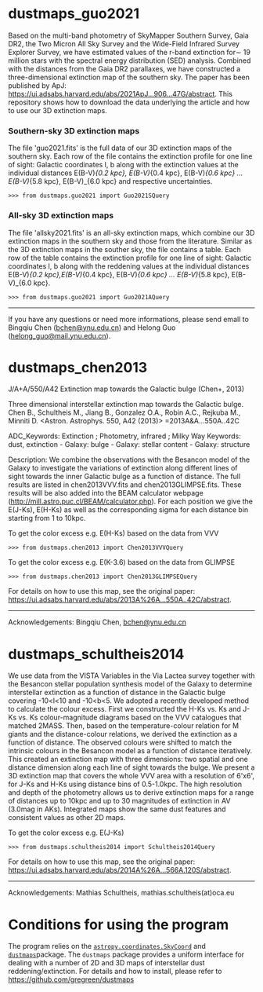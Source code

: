 # dustmaps_guo2021
Based on the multi-band photometry of SkyMapper Southern Survey, Gaia DR2, the Two Micron All Sky Survey and the Wide-Field Infrared Survey Explorer Survey, we have estimated values of the r-band extinction for∼ 19 million stars with the spectral energy distribution (SED) analysis. Combined with the distances from the Gaia DR2 parallaxes, we have constructed a three-dimensional extinction map of the southern sky. The paper has been published by ApJ: https://ui.adsabs.harvard.edu/abs/2021ApJ...906...47G/abstract. This repository shows how to download the data underlying the article and how to use our 3D extinction maps.

### Southern-sky 3D extinction maps
The file 'guo2021.fits' is the full data of our 3D extinction maps of the southern sky. Each row of the file contains the extinction profile for one line of sight: Galactic coordinates l, b along with the extinction values at the individual distances E(B-V)_{0.2 kpc}, E(B-V)_{0.4 kpc}, E(B-V)_{0.6 kpc} ... E(B-V)_{5.8 kpc}, E(B-V)_{6.0 kpc} and respective uncertainties.

    >>> from dustmaps.guo2021 import Guo2021SQuery
    
### All-sky 3D extinction maps
The file 'allsky2021.fits' is an all-sky extinction maps, which combine our 3D extinction maps in the southern sky and those from the literature. Similar as the 3D extinction maps in the souther sky, the file contains a table. Each row of the table contains the extinction profile for one line of sight: Galactic coordinates l, b along with the reddening values at the individual distances E(B-V)_{0.2 kpc},E(B-V)_{0.4 kpc}, E(B-V)_{0.6 kpc} ... E(B-V)_{5.8 kpc}, E(B-V)_{6.0 kpc}.

    >>> from dustmaps.guo2021 import Guo2021AQuery
--------------------------------------------------------------------------------
If you have any questions or need more informations, please send emall to Bingqiu Chen (bchen@ynu.edu.cn) and Helong Guo (helong_guo@mail.ynu.edu.cn).

# dustmaps_chen2013
J/A+A/550/A42       Extinction map towards the Galactic bulge  (Chen+, 2013)

Three dimensional interstellar extinction map towards the Galactic bulge.
    Chen B., Schultheis M., Jiang B., Gonzalez O.A., Robin A.C., Rejkuba M.,
    Minniti D.
   <Astron. Astrophys. 550, A42 (2013)>
   =2013A&A...550A..42C

ADC_Keywords: Extinction ; Photometry, infrared ; Milky Way
Keywords: dust, extinction - Galaxy: bulge - Galaxy: stellar content -
          Galaxy: structure

Description:
    We combine the observations with the Besancon model of the Galaxy
    to investigate the variations of extinction along different lines of
    sight towards the inner Galactic bulge as a function of distance. The
    full results are listed in chen2013VVV.fits and chen2013GLIMPSE.fits. These results will be
    also added into the BEAM calculator webpage
    (http://mill.astro.puc.cl/BEAM/calculator.php). For each position we
    give the E(J-Ks), E(H-Ks) as well as the corresponding sigma for
    each distance bin starting from 1 to 10kpc.
  
To get the color excess e.g. E(H-Ks) based on the data from VVV

    >>> from dustmaps.chen2013 import Chen2013VVVQuery    
    
To get the color excess e.g. E(K-3.6) based on the data from GLIMPSE

    >>> from dustmaps.chen2013 import Chen2013GLIMPSEQuery       
 
    
For details on how to use this map, see the original paper:
    https://ui.adsabs.harvard.edu/abs/2013A%26A...550A..42C/abstract.

--------------------------------------------------------------------------------

Acknowledgements:
    Bingqiu Chen, bchen@ynu.edu.cn

# dustmaps_schultheis2014

We use data from the VISTA Variables in the Via Lactea survey together with the
Besancon stellar population synthesis model of the Galaxy to determine
interstellar extinction as a function of distance in the Galactic
bulge covering -10<l<10 and -10<b<5. We adopted a recently developed
method to calculate the colour excess. First we constructed the H-Ks
vs. Ks and J-Ks vs. Ks colour-magnitude diagrams based on the VVV
catalogues that matched 2MASS. Then, based on the temperature-colour
relation for M giants and the distance-colour relations, we derived
the extinction as a function of distance. The observed colours were
shifted to match the intrinsic colours in the Besancon model as a
function of distance iteratively. This created an extinction map with
three dimensions: two spatial and one distance dimension along each
line of sight towards the bulge. We present a 3D extinction map that
covers the whole VVV area with a resolution of 6'x6', for J-Ks and
H-Ks using distance bins of 0.5-1.0kpc. The high resolution and depth of
the photometry allows us to derive extinction maps for a range of
distances up to 10kpc and up to 30 magnitudes of extinction in AV
(3.0mag in AKs). Integrated maps show the same dust features and
consistent values as other 2D maps.

To get the color excess e.g. E(J-Ks) 

    >>> from dustmaps.schultheis2014 import Schultheis2014Query

For details on how to use this map, see the original paper:
    https://ui.adsabs.harvard.edu/abs/2014A%26A...566A.120S/abstract.

--------------------------------------------------------------------------------

Acknowledgements:
       Mathias Schultheis, mathias.schultheis(at)oca.eu
# Conditions for using the program
The program relies on the [`astropy.coordinates.SkyCoord`](http://docs.astropy.org/en/stable/api/astropy.coordinates.SkyCoord.html#astropy.coordinates.SkyCoord) and [`dustmaps`](https://github.com/gregreen/dustmaps)package. The `dustmaps` package provides a uniform interface for dealing with a number of 2D and 3D maps of interstellar dust reddening/extinction. For details and how to install, please refer to https://github.com/gregreen/dustmaps

